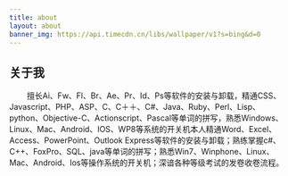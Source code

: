 ```yaml
---
title: about
layout: about
banner_img: https://api.timecdn.cn/libs/wallpaper/v1?s=bing&d=0
---
```



## 关于我
<span>
&nbsp;&nbsp;&nbsp;&nbsp;&nbsp;&nbsp;&nbsp;&nbsp;擅长Ai、Fw、Fl、Br、Ae、Pr、Id、Ps等软件的安装与卸载，精通CSS、Javascript、PHP、ASP、C、C＋＋、C#、Java、Ruby、Perl、Lisp、python、Objective-C、Actionscript、Pascal等单词的拼写，熟悉Windows、Linux、Mac、Android、IOS、WP8等系统的开关机本人精通Word、Excel、Access、PowerPoint、Outlook Express等软件的安装与卸载；熟练掌握c#、C++、FoxPro、SQL、java等单词的拼写；熟悉Win7、Winphone、Linux、Mac、Android、Ios等操作系统的开关机；深谙各种等级考试的发卷收卷流程。
</span>
